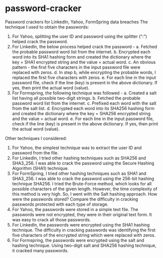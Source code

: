 # password-cracker
Password crackers for LinkedIn, Yahoo, FormSpring data breaches
The technique I used to obtain the passwords:
1. For Yahoo, splitting the user ID and password using the splitter (“:”) helped crack the password.
2. For LinkedIn, the below process helped crack the password -
a. Fetched the probable password word list from the internet.
b. Encrypted each word into its SHA1 hashing form and created the dictionary where the key = SHA1 encrypted string and the value = actual word.
c. An obvious pattern - the first five characters in the input password file were replaced with zeros.
d. In step b, while encrypting the probable words, I replaced the first five characters with zeros.
e. For each line in the input password file, check if the line (key) is present in the above dictionary. If yes, then print the actual word (value).
3. For Formspring, the following technique was followed -
a. Created a salt list having all possible two-digit strings.
b. Fetched the probable password word list from the internet.
c. Prefixed each word with the salt from the salt list.
d. Encrypted each word into its SHA256 hashing form and created the dictionary where the key = SHA256 encrypted string and the value = actual word.
e. For each line in the input password file, check if the line (key) is present in the above dictionary. If yes, then print the actual word (value).

Other techniques I considered:
1. For Yahoo, the simplest technique was to extract the user ID and password from the file.
2. For LinkedIn, I tried other hashing techniques such as SHA256 and SHA3_256. I was able to crack the password using the Secure Hashing Algorithm (SHA1) technique.
3. For FormSpring, I tried other hashing techniques such as SHA1 and SHA3_256. I was able to crack the password using the 256-bit hashing technique SHA256. I tried the Brute-Force method, which looks for all possible characters of the given length. However, the time complexity of this method is very high. So, I went with the Salt hashing approach.
How were the passwords stored? Compare the difficulty in cracking passwords protected with each type of storage.
1. For Yahoo, the passwords were stored in a simple text file. The passwords were not encrypted, they were in their original text form. It was easy to crack all those passwords.
2. For LinkedIn, the passwords were encrypted using the SHA1 hashing technique. The difficulty in cracking passwords was identifying the first five characters of the encrypted string which were replaced with zeros.
3. For Formspring, the passwords were encrypted using the salt and hashing technique. Using two-digit salt and SHA256 hashing technique, it cracked many passwords.
